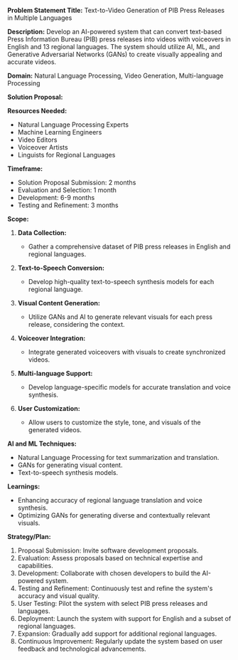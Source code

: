 **Problem Statement Title:** Text-to-Video Generation of PIB Press Releases in Multiple Languages

**Description:** Develop an AI-powered system that can convert text-based Press Information Bureau (PIB) press releases into videos with voiceovers in English and 13 regional languages. The system should utilize AI, ML, and Generative Adversarial Networks (GANs) to create visually appealing and accurate videos.

**Domain:** Natural Language Processing, Video Generation, Multi-language Processing

**Solution Proposal:**

**Resources Needed:**
- Natural Language Processing Experts
- Machine Learning Engineers
- Video Editors
- Voiceover Artists
- Linguists for Regional Languages

**Timeframe:**
- Solution Proposal Submission: 2 months
- Evaluation and Selection: 1 month
- Development: 6-9 months
- Testing and Refinement: 3 months

**Scope:**
1. **Data Collection:**
   - Gather a comprehensive dataset of PIB press releases in English and regional languages.

2. **Text-to-Speech Conversion:**
   - Develop high-quality text-to-speech synthesis models for each regional language.

3. **Visual Content Generation:**
   - Utilize GANs and AI to generate relevant visuals for each press release, considering the context.

4. **Voiceover Integration:**
   - Integrate generated voiceovers with visuals to create synchronized videos.

5. **Multi-language Support:**
   - Develop language-specific models for accurate translation and voice synthesis.

6. **User Customization:**
   - Allow users to customize the style, tone, and visuals of the generated videos.

**AI and ML Techniques:**
- Natural Language Processing for text summarization and translation.
- GANs for generating visual content.
- Text-to-speech synthesis models.

**Learnings:**
- Enhancing accuracy of regional language translation and voice synthesis.
- Optimizing GANs for generating diverse and contextually relevant visuals.

**Strategy/Plan:**
1. Proposal Submission: Invite software development proposals.
2. Evaluation: Assess proposals based on technical expertise and capabilities.
3. Development: Collaborate with chosen developers to build the AI-powered system.
4. Testing and Refinement: Continuously test and refine the system's accuracy and visual quality.
5. User Testing: Pilot the system with select PIB press releases and languages.
6. Deployment: Launch the system with support for English and a subset of regional languages.
7. Expansion: Gradually add support for additional regional languages.
8. Continuous Improvement: Regularly update the system based on user feedback and technological advancements.